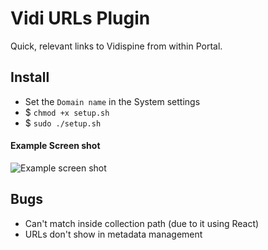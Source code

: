 # Vidi URLs Plugin

Quick, relevant links to Vidispine from within Portal.


## Install
* Set the `Domain name` in the System settings
* $ `chmod +x setup.sh`
* $ `sudo ./setup.sh`

#### Example Screen shot
![Example screen shot](http://i.imgur.com/ylD4i02.png?1?raw=true "Example screen shot")


## Bugs
* Can't match inside collection path (due to it using React)
* URLs don't show in metadata management

